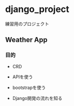 # django_project

練習用のプロジェクト

## Weather App

### 目的

- CRD

- APIを使う

- bootstrapを使う

- Django開発の流れを知る
